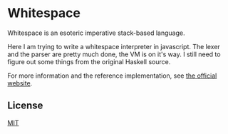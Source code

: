# Whitespace

Whitespace is an esoteric imperative stack-based language.

Here I am trying to write a whitespace interpreter in javascript. The lexer and the parser are pretty much done, the VM is on it's way.
I still need to figure out some things from the original Haskell source.

For more information and the reference implementation, see [the official website](http://compsoc.dur.ac.uk/whitespace/).

## License

[MIT](http://mit-license.org/rumpl)
